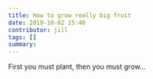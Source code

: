 ```yaml
---
title: How to grow really big fruit
date: 2019-10-02 15:40
contributor: jill
tags: []
summary: 
---
```


First you must plant, then you must grow...